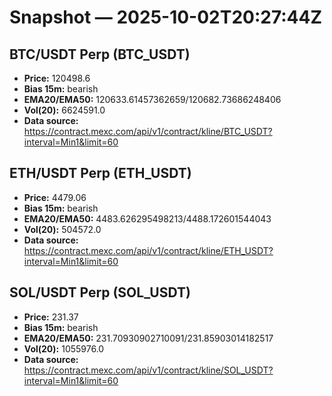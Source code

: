 # Snapshot — 2025-10-02T20:27:44Z

## BTC/USDT Perp (BTC_USDT)
- **Price:** 120498.6
- **Bias 15m:** bearish
- **EMA20/EMA50:** 120633.61457362659/120682.73686248406
- **Vol(20):** 6624591.0
- **Data source:** https://contract.mexc.com/api/v1/contract/kline/BTC_USDT?interval=Min1&limit=60

## ETH/USDT Perp (ETH_USDT)
- **Price:** 4479.06
- **Bias 15m:** bearish
- **EMA20/EMA50:** 4483.626295498213/4488.172601544043
- **Vol(20):** 504572.0
- **Data source:** https://contract.mexc.com/api/v1/contract/kline/ETH_USDT?interval=Min1&limit=60

## SOL/USDT Perp (SOL_USDT)
- **Price:** 231.37
- **Bias 15m:** bearish
- **EMA20/EMA50:** 231.70930902710091/231.85903014182517
- **Vol(20):** 1055976.0
- **Data source:** https://contract.mexc.com/api/v1/contract/kline/SOL_USDT?interval=Min1&limit=60
